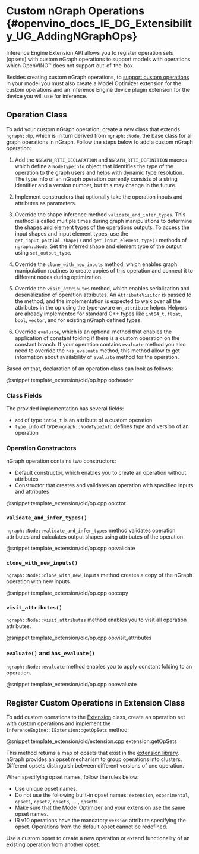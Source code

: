 # Custom nGraph Operations {#openvino_docs_IE_DG_Extensibility_UG_AddingNGraphOps}

Inference Engine Extension API allows you to register operation sets (opsets) with custom nGraph operations to support models with operations which OpenVINO™ does not support out-of-the-box.

Besides creating custom nGraph operations, to [support custom operations](Custom_Layers_Guide.md) in your model you must also create a Model Optimizer extension for the custom operations and an Inference Engine device plugin extension for the device you will use for inference.

## Operation Class

To add your custom nGraph operation, create a new class that extends `ngraph::Op`, which is in turn derived from `ngraph::Node`, the base class for all graph operations in nGraph. Follow the steps below to add a custom nGraph operation:

1. Add the `NGRAPH_RTTI_DECLARATION` and `NGRAPH_RTTI_DEFINITION` macros which define a `NodeTypeInfo` object that identifies the type of the operation to the graph users and helps with dynamic type resolution. The type info of an nGraph operation currently consists of a string identifier and a version number, but this may change in the future.

2. Implement constructors that optionally take the operation inputs and attributes as parameters. 

3. Override the shape inference method `validate_and_infer_types`. This method is called multiple times during graph manipulations to determine the shapes and element types of the operations outputs. To access the input shapes and input element types, use the `get_input_partial_shape()` and `get_input_element_type()` methods of `ngraph::Node`. Set the inferred shape and element type of the output using `set_output_type`.

4. Override the `clone_with_new_inputs` method, which enables graph manipulation routines to create copies of this operation and connect it to different nodes during optimization.

5. Override the `visit_attributes` method, which enables serialization and deserialization of operation attributes. An `AttributeVisitor` is passed to the method, and the implementation is expected to walk over all the attributes in the op using the type-aware `on_attribute` helper. Helpers are already implemented for standard C++ types like `int64_t`, `float`, `bool`, `vector`, and for existing nGraph defined types.

6. Override `evaluate`, which is an optional method that enables the application of constant folding if there is a custom operation on the constant branch. If your operation contains `evaluate` method you also need to override the `has_evaluate` method, this method allow to get information about availability of `evaluate` method for the operation.

Based on that, declaration of an operation class can look as follows:

@snippet template_extension/old/op.hpp op:header

### Class Fields

The provided implementation has several fields:

 * `add` of type `int64_t` is an attribute of a custom operation
 * `type_info` of type `ngraph::NodeTypeInfo` defines type and version of an operation

### Operation Constructors

nGraph operation contains two constructors: 
* Default constructor, which enables you to create an operation without attributes 
* Constructor that creates and validates an operation with specified inputs and attributes

@snippet template_extension/old/op.cpp op:ctor

### `validate_and_infer_types()`

`ngraph::Node::validate_and_infer_types` method validates operation attributes and calculates output shapes using attributes of the operation.

@snippet template_extension/old/op.cpp op:validate

### `clone_with_new_inputs()`

`ngraph::Node::clone_with_new_inputs` method creates a copy of the nGraph operation with new inputs.

@snippet template_extension/old/op.cpp op:copy

### `visit_attributes()`

`ngraph::Node::visit_attributes` method enables you to visit all operation attributes.

@snippet template_extension/old/op.cpp op:visit_attributes

### `evaluate()` and `has_evaluate()`

`ngraph::Node::evaluate` method enables you to apply constant folding to an operation.

@snippet template_extension/old/op.cpp op:evaluate

## Register Custom Operations in Extension Class

To add custom operations to the [Extension](Extension.md) class, create an operation set with custom operations and implement the `InferenceEngine::IExtension::getOpSets` method:

@snippet template_extension/old/extension.cpp extension:getOpSets

This method returns a map of opsets that exist in the [extension library](Extension.md). 
nGraph provides an opset mechanism to group operations into clusters. Different opsets distinguish between different versions of one operation.

When specifying opset names, follow the rules below:
* Use unique opset names.
* Do not use the following built-in opset names: `extension`, `experimental`, `opset1`, `opset2`, `opset3`, ... , `opsetN`.
* [Make sure that the Model Optimizer](Custom_Layers_Guide.md) and your extension use the same opset names.
* IR v10 operations have the mandatory `version` attribute specifying the opset.
Operations from the default opset cannot be redefined.

Use a custom opset to create a new operation or extend functionality of an existing operation from another opset.
